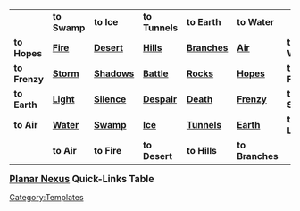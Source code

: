 |               |                                                          |                                                              |                                                              |                                                                |                                                            |              |
|---------------|----------------------------------------------------------|--------------------------------------------------------------|--------------------------------------------------------------|----------------------------------------------------------------|------------------------------------------------------------|--------------|
|               | **to Swamp**                                             | **to Ice**                                                   | **to Tunnels**                                               | **to Earth**                                                   | **to Water**                                               |              |
| **to Hopes**  | **[ Fire](:Category:_Planar_Nexus_(Fire) "wikilink")**   | **[ Desert](:Category:_Planar_Nexus_(Desert) "wikilink")**   | **[ Hills](:Category:_Planar_Nexus_(Hills) "wikilink")**     | **[ Branches](:Category:_Planar_Nexus_(Branches) "wikilink")** | **[ Air](:Category:_Planar_Nexus_(Air) "wikilink")**       | **to Water** |
| **to Frenzy** | **[ Storm](:Category:_Planar_Nexus_(Storm) "wikilink")** | **[ Shadows](:Category:_Planar_Nexus_(Shadows) "wikilink")** | **[ Battle](:Category:_Planar_Nexus_(Battle) "wikilink")**   | **[ Rocks](:Category:_Planar_Nexus_(Rocks) "wikilink")**       | **[ Hopes](:Category:_Planar_Nexus_(Hopes) "wikilink")**   | **to Fire**  |
| **to Earth**  | **[ Light](:Category:_Planar_Nexus_(Light) "wikilink")** | **[ Silence](:Category:_Planar_Nexus_(Silence) "wikilink")** | **[ Despair](:Category:_Planar_Nexus_(Despair) "wikilink")** | **[ Death](:Category:_Planar_Nexus_(Death) "wikilink")**       | **[ Frenzy](:Category:_Planar_Nexus_(Frenzy) "wikilink")** | **to Storm** |
| **to Air**    | **[ Water](:Category:_Planar_Nexus_(Water) "wikilink")** | **[ Swamp](:Category:_Planar_Nexus_(Swamp) "wikilink")**     | **[ Ice](:Category:_Planar_Nexus_(Ice) "wikilink")**         | **[ Tunnels](:Category:_Planar_Nexus_(Tunnels) "wikilink")**   | **[ Earth](:Category:_Planar_Nexus_(Earth) "wikilink")**   | **to Light** |
|               | **to Air**                                               | **to Fire**                                                  | **to Desert**                                                | **to Hills**                                                   | **to Branches**                                            |              |

<big>**[Planar Nexus](:Category:Planar_Nexus "wikilink") Quick-Links
Table**</big>

<noinclude></noinclude>

[Category:Templates](Category:Templates "wikilink")
